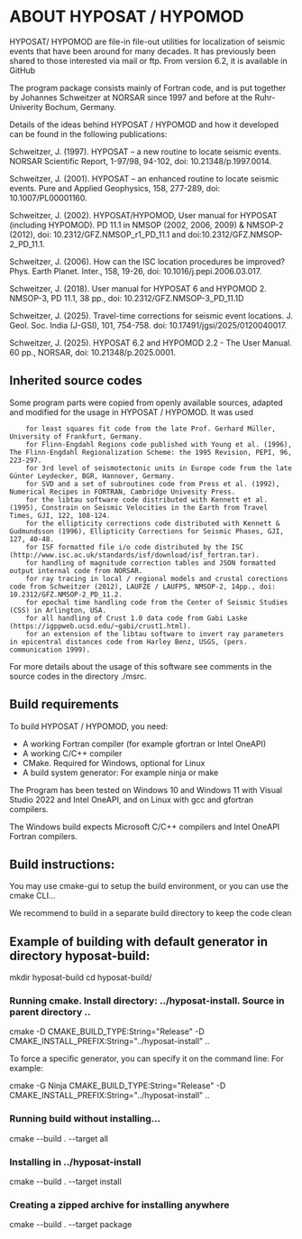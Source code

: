 # ABOUT HYPOSAT / HYPOMOD

HYPOSAT/ HYPOMOD are file-in file-out utilities for localization of seismic events that have been around for many decades.
It has previously been shared to those interested via mail or ftp.
From version 6.2, it is available in GitHub

The program package consists mainly of Fortran code, and is put together by Johannes Schweitzer at NORSAR since 1997 and before at the Ruhr-Univerity Bochum, Germany. 

Details of the ideas behind HYPOSAT / HYPOMOD and how it developed can be found in the following publications:

Schweitzer, J. (1997). HYPOSAT – a new routine to locate seismic events. NORSAR Scientific Report, 1-97/98, 94-102, doi: 10.21348/p.1997.0014.

Schweitzer, J. (2001). HYPOSAT – an enhanced routine to locate seismic events. Pure and Applied Geophysics, 158, 277-289, doi: 10.1007/PL00001160.

Schweitzer, J. (2002). HYPOSAT/HYPOMOD, User manual for HYPOSAT (including HYPOMOD). PD 11.1 in NMSOP (2002, 2006, 2009) & NMSOP-2 (2012), 
doi: 10.2312/GFZ.NMSOP_r1_PD_11.1 and doi:10.2312/GFZ.NMSOP-2_PD_11.1.

Schweitzer, J. (2006). How can the ISC location procedures be improved? Phys. Earth Planet. Inter., 158, 19-26, doi: 10.1016/j.pepi.2006.03.017.

Schweitzer, J. (2018). User manual for HYPOSAT 6 and HYPOMOD 2. NMSOP-3, PD 11.1, 38 pp., doi: 10.2312/GFZ.NMSOP-3_PD_11.1D

Schweitzer, J. (2025). Travel-time corrections for seismic event locations. J. Geol. Soc. India (J-GSI), 101, 754-758. doi: 10.17491/jgsi/2025/0120040017.

Schweitzer, J. (2025). HYPOSAT 6.2 and HYPOMOD 2.2 - The User Manual. 60 pp., NORSAR, doi: 10.21348/p.2025.0001.


## Inherited source codes

Some program parts were copied from openly available sources, adapted and modified for the usage in HYPOSAT / HYPOMOD. It was used 

		for least squares fit code from the late Prof. Gerhard Müller, University of Frankfurt, Germany.
		for Flinn-Engdahl Regions code published with Young et al. (1996), The Flinn-Engdahl Regionalization Scheme: the 1995 Revision, PEPI, 96, 223-297.
		for 3rd level of seismotectonic units in Europe code from the late Günter Leydecker, BGR, Hannover, Germany.
		for SVD and a set of subroutines code from Press et al. (1992), Numerical Recipes in FORTRAN, Cambridge Univesity Press.
		for the libtau software code distributed with Kennett et al. (1995), Constrain on Seismic Velocities in the Earth from Travel Times, GJI, 122, 108-124.
		for the ellipticity corrections code distributed with Kennett & Gudmundsson (1996), Ellipticity Corrections for Seismic Phases, GJI, 127, 40-48.
		for ISF formatted file i/o code distributed by the ISC (http://www.isc.ac.uk/standards/isf/download/isf_fortran.tar).
		for handling of magnitude correction tables and JSON formatted output internal code from NORSAR.
		for ray tracing in local / regional models and crustal corections code from Schweitzer (2012), LAUFZE / LAUFPS, NMSOP-2, 14pp., doi: 10.2312/GFZ.NMSOP-2_PD_11.2.
		for epochal time handling code from the Center of Seismic Studies (CSS) in Arlington, USA.
		for all handling of Crust 1.0 data code from Gabi Laske (https://igppweb.ucsd.edu/~gabi/crust1.html).
		for an extension of the libtau software to invert ray parameters in epicentral distances code from Harley Benz, USGS, (pers. communication 1999).

For more details about the usage of this software see comments in the source codes in the directory ./msrc.


## Build requirements

To build HYPOSAT / HYPOMOD, you need:

- A working Fortran compiler (for example gfortran or Intel OneAPI)
- A working C/C++ compiler
- CMake. Required for Windows, optional for Linux 
- A build system generator: For example ninja or make

The Program has been tested on Windows 10 and Windows 11 with Visual Studio 2022 and Intel OneAPI, and on Linux with gcc and gfortran compilers.

The Windows build expects Microsoft C/C++ compilers and Intel OneAPI Fortran compilers.
 
## Build instructions:

You may use cmake-gui to setup the build environment, 
or you can use the cmake CLI...

We recommend to build in a separate build directory to keep the code clean

## Example of building with default generator in directory hyposat-build:

mkdir hyposat-build
cd hyposat-build/

### Running cmake. Install directory: ../hyposat-install. Source in parent directory ..

cmake -D CMAKE_BUILD_TYPE:String="Release" -D CMAKE_INSTALL_PREFIX:String="../hyposat-install" ..

To force a specific generator, you can specify it on the command line:
For example:

cmake -G Ninja CMAKE_BUILD_TYPE:String="Release" -D CMAKE_INSTALL_PREFIX:String="../hyposat-install" ..

### Running build without installing...

cmake --build . --target all

### Installing in ../hyposat-install

cmake --build . --target install

### Creating a zipped archive for installing anywhere

cmake --build . --target package

